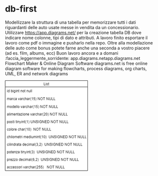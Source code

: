 # db-first

Modellizzare la struttura di una tabella per memorizzare tutti i dati riguardanti delle auto usate messe in vendita da un concessionario.
Utilizzare https://app.diagrams.net/ per la creazione tabella DB dove indicare nome colonne, tipi di dato e attributi.
A lavoro finito esportare il lavoro come pdf o immagine e pusharlo nella repo.
Oltre alla modellazione delle auto come bonus potete farne anche una seconda a vostro piacere (ad es. film, albums, ecc)
Buon lavoro ancora e a domani :faccia_leggermente_sorridente:
app.diagrams.netapp.diagrams.net
Flowchart Maker & Online Diagram Software
diagrams.net is free online diagram software for making flowcharts, process diagrams, org charts, UML, ER and network diagrams




![db-auto](auto.jpg)
